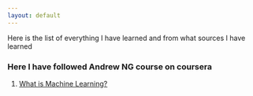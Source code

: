 ```yaml
---
layout: default
---
```


Here is the list of everything I have learned and from what sources I have learned

### Here I have followed Andrew NG course on coursera

1. [What is Machine Learning?](https://m3verma.github.io/Machine_Learning/Coursera_AndrewNG_Course/intro)
